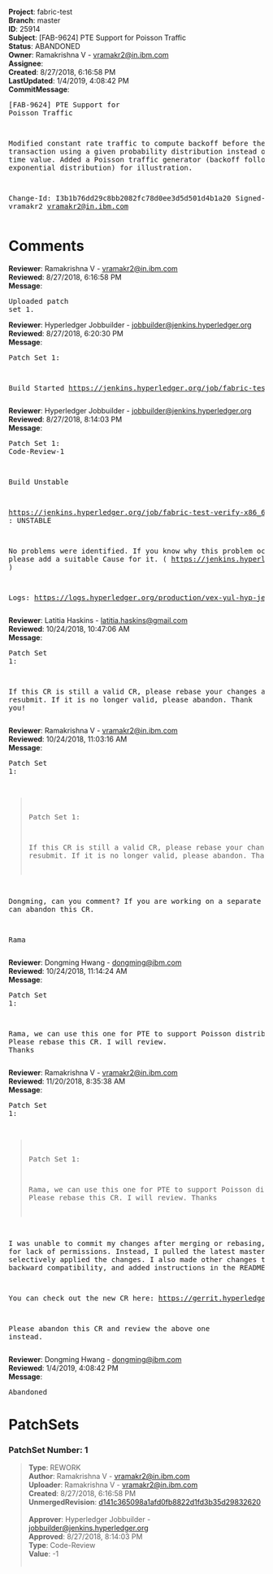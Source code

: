 <strong>Project</strong>: fabric-test<br><strong>Branch</strong>: master<br><strong>ID</strong>: 25914<br><strong>Subject</strong>: [FAB-9624] PTE Support for Poisson Traffic<br><strong>Status</strong>: ABANDONED<br><strong>Owner</strong>: Ramakrishna V - vramakr2@in.ibm.com<br><strong>Assignee</strong>:<br><strong>Created</strong>: 8/27/2018, 6:16:58 PM<br><strong>LastUpdated</strong>: 1/4/2019, 4:08:42 PM<br><strong>CommitMessage</strong>:<br><pre>[FAB-9624] PTE Support for Poisson Traffic

Modified constant rate traffic to compute backoff before the next
transaction using a given probability distribution instead of a constant
time value.
Added a Poisson traffic generator (backoff following an exponential
distribution) for illustration.

Change-Id: I3b1b76dd29c8bb2082fc78d0ee3d5d501d4b1a20
Signed-off-by: vramakr2 <vramakr2@in.ibm.com>
</pre><h1>Comments</h1><strong>Reviewer</strong>: Ramakrishna V - vramakr2@in.ibm.com<br><strong>Reviewed</strong>: 8/27/2018, 6:16:58 PM<br><strong>Message</strong>: <pre>Uploaded patch set 1.</pre><strong>Reviewer</strong>: Hyperledger Jobbuilder - jobbuilder@jenkins.hyperledger.org<br><strong>Reviewed</strong>: 8/27/2018, 6:20:30 PM<br><strong>Message</strong>: <pre>Patch Set 1:

Build Started https://jenkins.hyperledger.org/job/fabric-test-verify-x86_64/1776/</pre><strong>Reviewer</strong>: Hyperledger Jobbuilder - jobbuilder@jenkins.hyperledger.org<br><strong>Reviewed</strong>: 8/27/2018, 8:14:03 PM<br><strong>Message</strong>: <pre>Patch Set 1: Code-Review-1

Build Unstable 

https://jenkins.hyperledger.org/job/fabric-test-verify-x86_64/1776/ : UNSTABLE

No problems were identified. If you know why this problem occurred, please add a suitable Cause for it. ( https://jenkins.hyperledger.org/job/fabric-test-verify-x86_64/1776/ )

Logs: https://logs.hyperledger.org/production/vex-yul-hyp-jenkins-3/fabric-test-verify-x86_64/1776</pre><strong>Reviewer</strong>: Latitia Haskins - latitia.haskins@gmail.com<br><strong>Reviewed</strong>: 10/24/2018, 10:47:06 AM<br><strong>Message</strong>: <pre>Patch Set 1:

If this CR is still a valid CR, please rebase your changes and then resubmit. If it is no longer valid, please abandon. Thank you!</pre><strong>Reviewer</strong>: Ramakrishna V - vramakr2@in.ibm.com<br><strong>Reviewed</strong>: 10/24/2018, 11:03:16 AM<br><strong>Message</strong>: <pre>Patch Set 1:

> Patch Set 1:
> 
> If this CR is still a valid CR, please rebase your changes and then resubmit. If it is no longer valid, please abandon. Thank you!

Dongming, can you comment? If you are working on a separate fix, we can abandon this CR.

Rama</pre><strong>Reviewer</strong>: Dongming Hwang - dongming@ibm.com<br><strong>Reviewed</strong>: 10/24/2018, 11:14:24 AM<br><strong>Message</strong>: <pre>Patch Set 1:

Rama, we can use this one for PTE to support Poisson distribution.  Please rebase this CR. I will review. Thanks</pre><strong>Reviewer</strong>: Ramakrishna V - vramakr2@in.ibm.com<br><strong>Reviewed</strong>: 11/20/2018, 8:35:38 AM<br><strong>Message</strong>: <pre>Patch Set 1:

> Patch Set 1:
> 
> Rama, we can use this one for PTE to support Poisson distribution.  Please rebase this CR. I will review. Thanks

I was unable to commit my changes after merging or rebasing, probably for lack of permissions. Instead, I pulled the latest master and selectively applied the changes. I also made other changes to ensure backward compatibility, and added instructions in the README.

You can check out the new CR here: https://gerrit.hyperledger.org/r/c/27661/.

Please abandon this CR and review the above one instead.</pre><strong>Reviewer</strong>: Dongming Hwang - dongming@ibm.com<br><strong>Reviewed</strong>: 1/4/2019, 4:08:42 PM<br><strong>Message</strong>: <pre>Abandoned</pre><h1>PatchSets</h1><h3>PatchSet Number: 1</h3><blockquote><strong>Type</strong>: REWORK<br><strong>Author</strong>: Ramakrishna V - vramakr2@in.ibm.com<br><strong>Uploader</strong>: Ramakrishna V - vramakr2@in.ibm.com<br><strong>Created</strong>: 8/27/2018, 6:16:58 PM<br><strong>UnmergedRevision</strong>: [d141c365098a1afd0fb8822d1fd3b35d29832620](https://github.com/hyperledger-gerrit-archive/fabric-test/commit/d141c365098a1afd0fb8822d1fd3b35d29832620)<br><br><strong>Approver</strong>: Hyperledger Jobbuilder - jobbuilder@jenkins.hyperledger.org<br><strong>Approved</strong>: 8/27/2018, 8:14:03 PM<br><strong>Type</strong>: Code-Review<br><strong>Value</strong>: -1<br><br></blockquote>